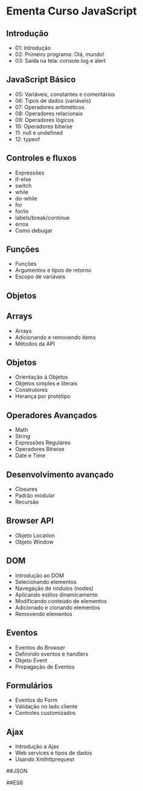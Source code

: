 # Ementa Curso JavaScript

## Introdução
* 01: Introdução
* 02: Primeiro programa: Olá, mundo!
* 03: Saída na tela: console.log e alert

## JavaScript Básico
* 05: Variáveis, constantes e comentários
* 06: Tipos de dados (variáveis)
* 07: Operadores aritiméticos
* 08: Operadores relacionais
* 09: Operadores lógicos
* 10: Operadores bitwise
* 11: null e undefined
* 12: typeof

## Controles e fluxos
* Expressões
* if-else
* switch
* while
* do-while
* for
* for/in
* labels/break/continue
* erros
* Como debugar

## Funções
* Funções
* Argumentos e tipos de retorno
* Escopo de variáveis

## Objetos

## Arrays
* Arrays
* Adicionando e removendo items
* Métodos da API

## Objetos
* Orientação à Objetos
* Objetos simples e literais
* Construtores
* Herança por protótipo

## Operadores Avançados
* Math
* String
* Expressões Regulares
* Operadores Bitwise
* Date e Time

## Desenvolvimento avançado
* Closures
* Padrão modular
* Recursão

## Browser API
* Objeto Location
* Objeto Window

## DOM
* Introdução ao DOM
* Selecionando elementos
* Navegação de nódulos (nodes)
* Aplicando estilos dinamicamente
* Modificando conteúdo de elementos
* Adicionado e clonando elementos
* Removendo elementos

## Eventos
* Eventos do Browser
* Definindo eventos e handlers
* Objeto Event
* Propagação de Eventos

## Formulários
* Eventos do Form
* Validação no lado cliente
* Controles customizados

## Ajax
* Introdução a Ajax
* Web services e tipos de dados
* Usando Xmlhttprequest

##JSON

##ES6
